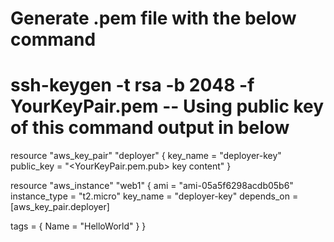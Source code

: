 # Generate .pem file with the below command

# ssh-keygen -t rsa -b 2048 -f YourKeyPair.pem -- Using public key of this command output in below 

resource "aws_key_pair" "deployer" {
  key_name   = "deployer-key"
  public_key = "<YourKeyPair.pem.pub> key content"
}

resource "aws_instance" "web1" {
  ami           = "ami-05a5f6298acdb05b6"
  instance_type = "t2.micro"
  key_name = "deployer-key"
  depends_on = [aws_key_pair.deployer]

  tags = {
    Name = "HelloWorld"
  }
}


